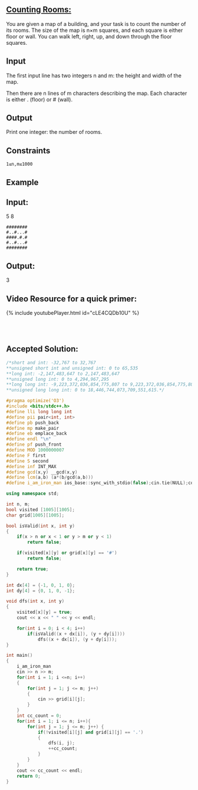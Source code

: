 ## [Counting Rooms: ](https://cses.fi/problemset/task/1192/) 

You are given a map of a building, and your task is to count the number of its rooms. The size of the map is n×m squares, and each square is either floor or wall. You can walk left, right, up, and down through the floor squares.

## Input

The first input line has two integers n and m: the height and width of the map.

Then there are n lines of m characters describing the map. Each character is either . (floor) or # (wall).

## Output

Print one integer: the number of rooms.

## Constraints
 `1≤n,m≤1000`
## Example

## Input:
5 8
```
########
#..#...#
####.#.#
#..#...#
########
```
## Output:
3

## Video Resource for a quick primer:

{% include youtubePlayer.html id="cLE4CQDb10U" %}


<br><br>

## Accepted Solution:

```cpp
/*short and int: -32,767 to 32,767
**unsigned short int and unsigned int: 0 to 65,535
**long int: -2,147,483,647 to 2,147,483,647
**unsigned long int: 0 to 4,294,967,295
**long long int: -9,223,372,036,854,775,807 to 9,223,372,036,854,775,807
**unsigned long long int: 0 to 18,446,744,073,709,551,615.*/

#pragma optimize('O3')
#include <bits/stdc++.h>
#define lli long long int
#define pii pair<int, int>
#define pb push_back
#define mp make_pair
#define eb emplace_back
#define endl "\n"
#define pf push_front
#define MOD 1000000007
#define F first
#define S second
#define inf INT_MAX
#define gcd(x,y) __gcd(x,y)
#define lcm(a,b) (a*(b/gcd(a,b)))
#define i_am_iron_man ios_base::sync_with_stdio(false);cin.tie(NULL);cout.tie(NULL);

using namespace std;

int n, m;
bool visited [1005][1005];
char grid[1005][1005];

bool isValid(int x, int y)
{
	if(x > n or x < 1 or y > m or y < 1)
		return false;

	if(visited[x][y] or grid[x][y] == '#')
		return false;

	return true;
}

int dx[4] = {-1, 0, 1, 0};
int dy[4] = {0, 1, 0, -1};

void dfs(int x, int y)
{
	visited[x][y] = true;
	cout << x << " " << y << endl;

	for(int i = 0; i < 4; i++)
		if(isValid((x + dx[i]), (y + dy[i])))
			dfs((x + dx[i]), (y + dy[i]));
}

int main()
{
	i_am_iron_man
	cin >> n >> m;
	for(int i = 1; i <=n; i++)
	{
		for(int j = 1; j <= m; j++)
		{
			cin >> grid[i][j];
		}
	}
	int cc_count = 0;
	for(int i = 1; i <= n; i++){
		for(int j = 1; j <= m; j++) {
			if(!visited[i][j] and grid[i][j] == '.')
			{
				dfs(i, j);
				++cc_count;
			}
		}
	}
	cout << cc_count << endl;
	return 0;
}
```